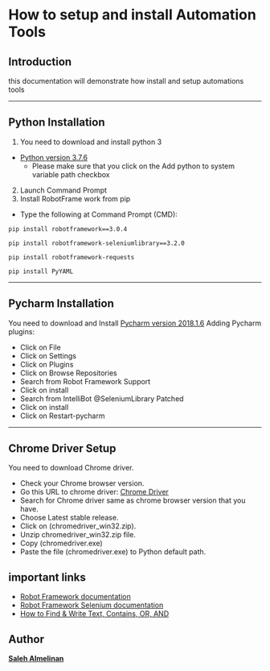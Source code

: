 # How to setup and install Automation Tools


## Introduction

this documentation will demonstrate how  install and setup automations tools


---
## Python Installation
1.	You need to download and install python 3
- [Python version 3.7.6](https://www.python.org/downloads/release/python-376/)
    - Please make sure that you click on the Add python to system variable path checkbox
2.	Launch Command Prompt
3.	Install RobotFrame work from pip
-	Type the following at Command Prompt (CMD):
```
pip install robotframework==3.0.4
```
```
pip install robotframework-seleniumlibrary==3.2.0
```
```
pip install robotframework-requests
```
```
pip install PyYAML
```

---
## Pycharm Installation
You need to download and Install [Pycharm version 2018.1.6](https://download.jetbrains.com/python/pycharm-community-2018.1.6.exe)
Adding Pycharm plugins:
- Click on File
- Click on Settings
- Click on Plugins
- Click on Browse Repositories
- Search from Robot Framework Support
- Click on install
- Search from IntelliBot @SeleniumLibrary Patched
- Click on install
- Click on Restart-pycharm
---
## Chrome Driver Setup


You need to download Chrome driver.
- Check your Chrome browser version.
- Go this URL to chrome driver: [Chrome Driver](https://chromedriver.chromium.org/)
- Search for Chrome driver same as chrome browser version that you have.
- Choose Latest stable release.
- Click on (chromedriver_win32.zip).
- Unzip chromedriver_win32.zip file.
- Copy (chromedriver.exe)
- Paste the file (chromedriver.exe) to Python default path.

## important links
- [Robot Framework documentation](https://robotframework.org/robotframework/#user-guide)
- [Robot Framework Selenium documentation](https://robotframework.org/SeleniumLibrary/SeleniumLibrary.html)
- [How to Find & Write Text, Contains, OR, AND](https://www.guru99.com/xpath-selenium.html)


## Author

[**Saleh Almelinan**](https://www.linkedin.com/in/saleh-almelihan-9244315a/)
